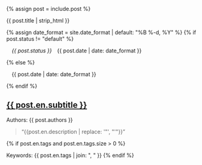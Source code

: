 {% assign post = include.post %}
    <a id="{{ post.id }}"></a>
    <article id="{{ post.id }}-article">
      <div>
        <p>{{ post.title | strip_html }}</p>
        {% assign date_format = site.date_format | default: "%B %-d, %Y" %}
        {% if post.status != "default" %}
        <p>&emsp;<em>{{ post.status }}</em>&emsp;<time datetime="{{ post.date }}">{{ post.date | date: date_format }}</time></p>
        {% else %}
        <p>&emsp;<time datetime="{{ post.date }}">{{ post.date | date: date_format }}</time></p>
        {% endif %}
      </div>
        <h2><a href="{{ post.credit }}" target="_blank"><div data-icon="ei-external-link" data-size="s"></div> {{ post.en.subtitle }}</a></h2>
      <p>Authors: {{ post.authors }}</p>
      <blockquote cite="{{ post.credit }}">
        <p class="content_en">“{{post.en.description | replace: '"', "'"}}”</p>
      </blockquote>
      {% if post.en.tags and post.en.tags.size > 0 %}
      <p>Keywords: {{ post.en.tags | join: ", " }}
      {% endif %}
    </article>
